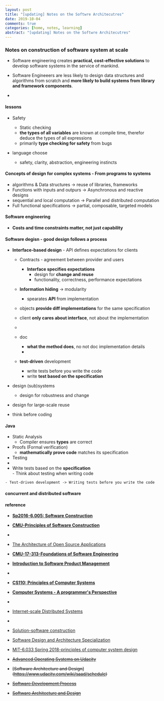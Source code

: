 ```yaml
---
layout: post
title: "[updating] Notes on the Softwre Architecutres"
date: 2019-10-04
comments: true
categories: [home, notes, learning]
abstract: "[updating] Notes on the Softwre Architecutres"
---
```



### Notes on construction of software system at scale 
  - Software engineering creates **practical, cost-effective solutions** to develop software systems in the service of mankind.  
  - Software Engineeers are less likely to design data structures and algorithms from scratch and **more likely to build systems from library and framework components**.  

  -  

#### lessons
 * Safety
   - Static checking    
   - **the types of all variables** are known at compile time, therefor deduce the types of all expressions 
   - primarily **type checking for safety** from bugs  

 * language choose  
   - safety, clarity, abstraction, engineering instincts     


#### Concepts of design for complex systems - From programs to systems
  - algorithms & Data structures -> reuse of libraries, frameworks 
  - Functions with inputs and outpurs -> Asynchronous and reactive designs 
  - sequential and local computation -> Parallel and distributed computation 
  - Full functional specifications -> partial, composable, targeted models 

#### Software engineering 
  - **Costs and time constraints matter, not just capability**  
  
#### Software degisn - good design follows a process  
  * **Interface-based design** - API  defines expectations for clients  
    - Contracts - agreement between provider and users  
      + **Interface specifies expectations** 
        - design for **change and reuse**  
        - functionality, correctness, performance expectations  
    - **Information hiding** -> modularity  
        - spearates **API** from implementation  

    - objects **provide diff implementations** for the same specification  
    - client **only cares about interface**, not about the implementation  
    -  
    - doc  
      + **what the method does**, no not doc implementation details 
      + 
    - **test-driven** development   
      + write tests before you write the code  
      +  write **test based on the specification**    

  * design (sub)systems
    - design for robustness and change  

  * design for large-scale reuse  
  
  * think before coding 

#### Java
  * Static Analysis 
    - Compiler ensures **types** are correct 
  * Proofs (Formal verification) 
    - **mathematically prove code** matches its specification 
  *  Testing 
  *  
  *  Write tests based on the **specification**  
    - Think about testing when writing code 

    - Test-driven development -> Writing tests before you write the code 

#### concurrent and distributed software 


#### reference
* **[Sp2016-6.005: Software Construction](http://web.mit.edu/6.031/www/sp19/)**  
* **[CMU-Principles of Software Construction](https://www.cs.cmu.edu/~charlie/courses/17-214/2019-fall/index.html#schedule)**

*  

* [The Architecture of Open Source Applications](http://www.aosabook.org/en/index.html)
* **[CMU-17-313-Foundations of Software Engineering](http://www.cs.cmu.edu/~ckaestne/15313/2018/index.html#schedule)**
* **[Introduction to Software Product Management](https://www.coursera.org/learn/introduction-to-software-product-management/home/welcome)**
* 
* **[CS110: Principles of Computer Systems](http://web.stanford.edu/class/archive/cs/cs110/cs110.1202/templates/calendar)**
* **[Computer Systems - A programmer's Perspective](http://www.cs.cmu.edu/~213/schedule.html)** 
*  
* [Internet-scale Distributed Systems](https://www.cs.tufts.edu/comp/117/) 
* 
* [Solution-software construction](https://github.com/claytonm/6005)
* [Software Design and Architecture Specialization](https://www.coursera.org/specializations/software-design-architecture?siteID=9IqCvd3EEQc-8H1WIaytP2nbUrO9_Kx7hQ&utm_content=10&utm_medium=partners&utm_source=linkshare&utm_campaign=9IqCvd3EEQc)
* [MIT-6.033 Spring 2018-principles of computer system design](hhttp://web.mit.edu/6.033/www/index.shtml)
* <del>[Advanced Operating Systems on Udacity](https://www.udacity.com/wiki/ud189)</del>
* <del>[Software Architecture and Design] (https://www.udacity.com/wiki/saad/schedule)</del>
* <del>[Software Development Process](https://www.udacity.com/courses/ud805) </del> 
* <del>[Software Architecture and Design](https://www.udacity.com/wiki/saad/schedule)</del> 

